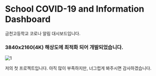 # School COVID-19 and Information Dashboard
금천고등학교 코로나 알림 대시보드입니다.

### 3840x2160(4K) 해상도에 최적화 되어 개발되었습니다.
![1](https://user-images.githubusercontent.com/32931117/137574761-c4e8f148-158a-4016-a992-49bbbacedb44.png)


저의 첫 프로젝트입니다. 아직 많이 부족하지만, 너그럽게 봐주시면 감사하겠습니다.
